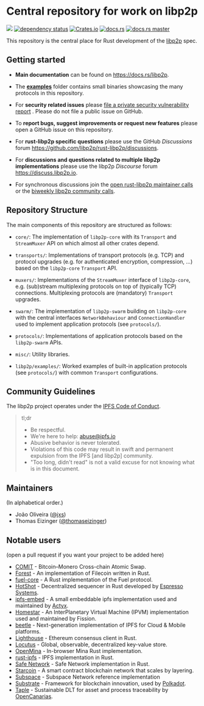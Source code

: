 # Central repository for work on libp2p

<a href="http://libp2p.io/"><img src="https://img.shields.io/badge/project-libp2p-yellow.svg?style=flat-square" /></a>
[![dependency status](https://deps.rs/repo/github/libp2p/rust-libp2p/status.svg?style=flat-square)](https://deps.rs/repo/github/libp2p/rust-libp2p)
[![Crates.io](https://img.shields.io/crates/v/libp2p.svg)](https://crates.io/crates/libp2p)
[![docs.rs](https://img.shields.io/badge/api-rustdoc-blue.svg)](https://docs.rs/libp2p)
[![docs.rs master](https://img.shields.io/badge/docs-master-blueviolet)](https://libp2p.github.io/rust-libp2p/libp2p/)

This repository is the central place for Rust development of the [libp2p](https://libp2p.io) spec.

## Getting started

- **Main documentation** can be found on https://docs.rs/libp2p.

- The **[examples](examples)** folder contains small binaries showcasing the
  many protocols in this repository.

- For **security related issues** please [file a private security vulnerability
  report](https://github.com/libp2p/rust-libp2p/security/advisories/new) . Please do not file a
  public issue on GitHub.

- To **report bugs, suggest improvements or request new features** please open a
  GitHub issue on this repository.

- For **rust-libp2p specific questions** please use the GitHub _Discussions_
  forum https://github.com/libp2p/rust-libp2p/discussions.

- For **discussions and questions related to multiple libp2p implementations**
  please use the libp2p _Discourse_ forum https://discuss.libp2p.io.

- For synchronous discussions join the [open rust-libp2p maintainer
  calls](https://github.com/libp2p/rust-libp2p/discussions?discussions_q=open+maintainers+call+)
  or the [biweekly libp2p community calls](https://discuss.libp2p.io/t/libp2p-community-calls/1157).

## Repository Structure

The main components of this repository are structured as follows:

  * `core/`: The implementation of `libp2p-core` with its `Transport` and
    `StreamMuxer` API on which almost all other crates depend.

  * `transports/`: Implementations of transport protocols (e.g. TCP) and protocol upgrades
    (e.g. for authenticated encryption, compression, ...) based on the `libp2p-core` `Transport`
    API.

  * `muxers/`: Implementations of the `StreamMuxer` interface of `libp2p-core`,
    e.g. (sub)stream multiplexing protocols on top of (typically TCP) connections.
    Multiplexing protocols are (mandatory) `Transport` upgrades.

  * `swarm/`: The implementation of `libp2p-swarm` building on `libp2p-core`
    with the central interfaces `NetworkBehaviour` and `ConnectionHandler` used
    to implement application protocols (see `protocols/`).

  * `protocols/`: Implementations of application protocols based on the
    `libp2p-swarm` APIs.

  * `misc/`: Utility libraries.

  * `libp2p/examples/`: Worked examples of built-in application protocols (see `protocols/`)
    with common `Transport` configurations.

## Community Guidelines

The libp2p project operates under the [IPFS Code of
Conduct](https://github.com/ipfs/community/blob/master/code-of-conduct.md).

> tl;dr
>
> - Be respectful.
> - We're here to help: abuse@ipfs.io
> - Abusive behavior is never tolerated.
> - Violations of this code may result in swift and permanent expulsion from the
>   IPFS [and libp2p] community.
> - "Too long, didn't read" is not a valid excuse for not knowing what is in
>   this document.

## Maintainers

(In alphabetical order.)

- João Oliveira ([@jxs](https://github.com/jxs))
- Thomas Eizinger ([@thomaseizinger](https://github.com/thomaseizinger))

## Notable users

(open a pull request if you want your project to be added here)

- [COMIT](https://github.com/comit-network/xmr-btc-swap) - Bitcoin–Monero Cross-chain Atomic Swap.
- [Forest](https://github.com/ChainSafe/forest) - An implementation of Filecoin written in Rust.
- [fuel-core](https://github.com/FuelLabs/fuel-core) - A Rust implementation of the Fuel protocol.
- [HotShot](https://github.com/EspressoSystems/HotShot) - Decentralized sequencer in Rust developed by [Espresso Systems](https://www.espressosys.com/).
- [ipfs-embed](https://github.com/ipfs-rust/ipfs-embed) - A small embeddable ipfs implementation used and maintained by [Actyx](https://www.actyx.com).
- [Homestar](https://github.com/ipvm-wg/homestar) - An InterPlanetary Virtual Machine (IPVM) implementation used and maintained by Fission.
- [beetle](https://github.com/n0-computer/beetle) - Next-generation implementation of IPFS for Cloud & Mobile platforms.
- [Lighthouse](https://github.com/sigp/lighthouse) - Ethereum consensus client in Rust.
- [Locutus](https://github.com/freenet/locutus) - Global, observable, decentralized key-value store.
- [OpenMina](https://github.com/openmina/openmina) - In-browser Mina Rust implementation.
- [rust-ipfs](https://github.com/rs-ipfs/rust-ipfs) - IPFS implementation in Rust.
- [Safe Network](https://github.com/maidsafe/safe_network) - Safe Network implementation in Rust.
- [Starcoin](https://github.com/starcoinorg/starcoin) - A smart contract blockchain network that scales by layering.
- [Subspace](https://github.com/subspace/subspace) - Subspace Network reference implementation
- [Substrate](https://github.com/paritytech/substrate) - Framework for blockchain innovation,
used by [Polkadot](https://www.parity.io/technologies/polkadot/).
- [Taple](https://github.com/opencanarias/taple-core) - Sustainable DLT for asset and process traceability by [OpenCanarias](https://www.opencanarias.com/en/).
